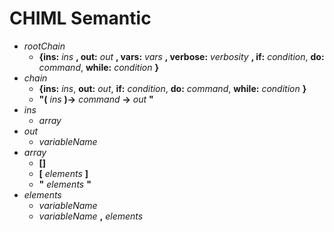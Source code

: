 # CHIML Semantic

* *rootChain*
    - **{ins:** *ins* **, out:** *out* **, vars:** *vars* **, verbose:** *verbosity* **, if:** *condition*, **do:** *command*, **while:** *condition* **}**
* *chain*
    - **{ins:** *ins*, **out:** *out*, **if:** *condition*, **do:** *command*, **while:** *condition* **}**
    - **"(** *ins* **)->** *command* **->** *out* **"**
* *ins*
    - *array*
* *out*
    - *variableName*
* *array*
    - **[]**
    - **[** *elements* **]**
    - **"** *elements* **"**
* *elements*
    - *variableName*
    - *variableName* **,** *elements*
